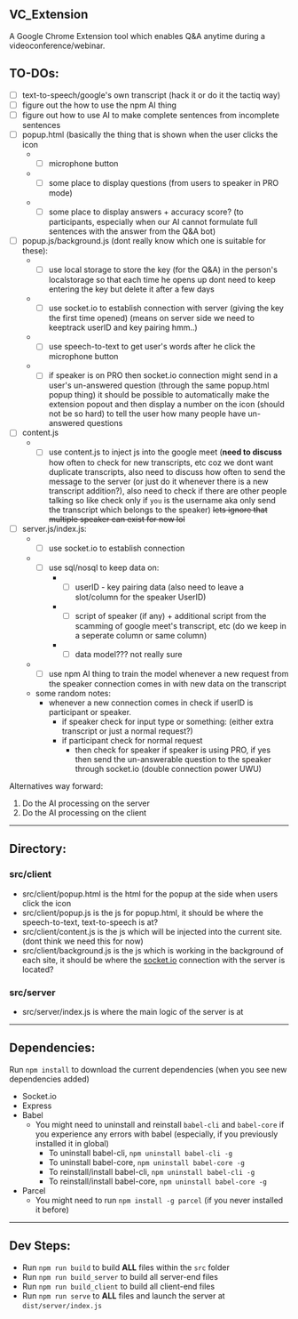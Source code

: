 ## VC_Extension
A Google Chrome Extension tool which enables Q&amp;A anytime during a videoconference/webinar.

## TO-DOs:
- [ ] text-to-speech/google's own transcript (hack it or do it the tactiq way)
- [ ] figure out the how to use the npm AI thing 
- [ ] figure out how to use AI to make complete sentences from incomplete sentences
- [ ] popup.html (basically the thing that is shown when the user clicks the icon 
    * - [ ] microphone button 
    * - [ ] some place to display questions (from users to speaker in PRO mode)
    * - [ ] some place to display answers + accuracy score? (to participants, especially when our AI cannot formulate full sentences with the answer from the Q&A bot) 
- [ ] popup.js/background.js (dont really know which one is suitable for these):
    * - [ ] use local storage to store the key (for the Q&A) in the person's localstorage so that each time he opens up dont need to keep entering the key but delete it after a few days 
    * - [ ] use socket.io to establish connection with server (giving the key the first time opened) (means on server side we need to keeptrack userID and key pairing hmm..)
    * - [ ] use speech-to-text to get user's words after he click the microphone button
    * - [ ] if speaker is on PRO then socket.io connection might send in a user's un-answered question (through the same popup.html popup thing) it should be possible to automatically make the extension popout and then display a number on the icon (should not be so hard) to tell the user how many people have un-answered questions  
- [ ] content.js 
    * - [ ] use content.js to inject js into the google meet (**need to discuss** how often to check for new transcripts, etc coz we dont want duplicate transcripts, also need to discuss how often to send the message to the server (or just do it whenever there is a new transcript addition?), also need to check if there are other people talking so like check only if `you` is the username aka only send the transcript which belongs to the speaker) ~~lets ignore that multiple speaker can exist for now lol~~
- [ ] server.js/index.js:
    * - [ ] use socket.io to establish connection 
    * - [ ] use sql/nosql to keep data on: 
        * - [ ] userID - key pairing data (also need to leave a slot/column for the speaker UserID)
        * - [ ] script of speaker (if any) + additional script from the scamming of google meet's transcript, etc (do we keep in a seperate column or same column)
        * - [ ] data model??? not really sure 
    * - [ ] use npm AI thing to train the model whenever a new request from the speaker connection comes in with new data on the transcript 
    * some random notes: 
        * whenever a new connection comes in check if userID is participant or speaker.
            * if speaker check for input type or something: (either extra transcript or just a normal request?)
            * if participant check for normal request 
                * then check for speaker if speaker is using PRO, if yes then send the un-answerable question to the speaker through socket.io (double connection power UWU) 

Alternatives way forward: 
1) Do the AI processing on the server 
2) Do the AI processing on the client 
--- 

## Directory: 
### src/client
- src/client/popup.html is the html for the popup at the side when users click the icon
- src/client/popup.js is the js for popup.html, it should be where the speech-to-text, text-to-speech is at? 
- src/client/content.js is the js which will be injected into the current site. (dont think we need this for now)
- src/client/background.js is the js which is working in the background of each site, it should be where the [socket.io](https://socket.io) connection with the server is located? 

### src/server
- src/server/index.js is where the main logic of the server is at 

---

## Dependencies:
Run `npm install` to download the current dependencies (when you see new dependencies added) 
- Socket.io
- Express
- Babel
    * You might need to uninstall and reinstall `babel-cli` and `babel-core` if you experience any errors with babel (especially, if you previously installed it in global)
        * To uninstall babel-cli, `npm uninstall babel-cli -g`
        * To uninstall babel-core, `npm uninstall babel-core -g`
        * To reinstall/install babel-cli, `npm uninstall babel-cli -g`
        * To reinstall/install babel-core, `npm uninstall babel-core -g`
- Parcel 
    * You might need to run `npm install -g parcel` (if you never installed it before)

---

## Dev Steps: 
- Run `npm run build` to build **ALL** files within the `src` folder
- Run `npm run build_server` to build all server-end files 
- Run `npm run build_client` to build all client-end files
- Run `npm run serve` to **ALL** files and launch the server at `dist/server/index.js`

